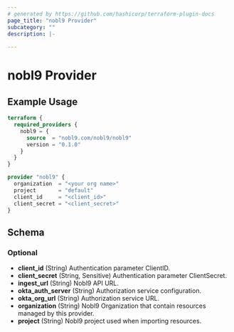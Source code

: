 ```yaml
---
# generated by https://github.com/hashicorp/terraform-plugin-docs
page_title: "nobl9 Provider"
subcategory: ""
description: |-
  
---
```


# nobl9 Provider



## Example Usage

```terraform
terraform {
  required_providers {
    nobl9 = {
      source  = "nobl9.com/nobl9/nobl9"
      version = "0.1.0"
    }
  }
}

provider "nobl9" {
  organization  = "<your org name>"
  project       = "default"
  client_id     = "<client_id>"
  client_secret = "<client_secret>"
}
```

<!-- schema generated by tfplugindocs -->
## Schema

### Optional

- **client_id** (String) Authentication parameter ClientID.
- **client_secret** (String, Sensitive) Authentication parameter ClientSecret.
- **ingest_url** (String) Nobl9 API URL.
- **okta_auth_server** (String) Authorization service configuration.
- **okta_org_url** (String) Authorization service URL.
- **organization** (String) Nobl9 Organization that contain resources managed by this provider.
- **project** (String) Nobl9 project used when importing resources.
